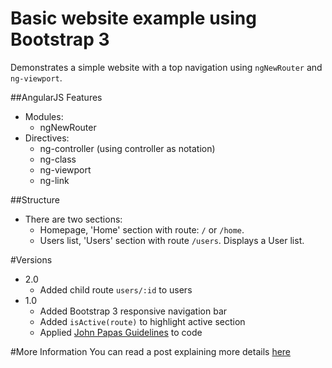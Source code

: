 # Basic website example using Bootstrap 3
Demonstrates a simple website with a top navigation using `ngNewRouter` and `ng-viewport`.

##AngularJS Features
- Modules:
  - ngNewRouter
- Directives:  
  - ng-controller (using controller as notation)
  - ng-class
  - ng-viewport
  - ng-link 

##Structure
- There are two sections:
  - Homepage, 'Home' section with route: `/` or `/home`. 
  - Users list, 'Users' section with route `/users`. Displays a User list.

#Versions
- 2.0 
  - Added child route `users/:id` to users
- 1.0
  - Added Bootstrap 3 responsive navigation bar
  - Added `isActive(route)` to highlight active section
  - Applied [John Papas Guidelines](https://github.com/johnpapa/angular-styleguide) to code

#More Information
You can read a post explaining more details [here](http://bit.ly/ngNewRouter)